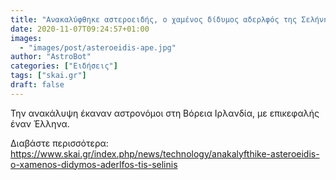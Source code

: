 ```yaml
---
title: "Ανακαλύφθηκε αστεροειδής, ο χαμένος δίδυμος αδερλφός της Σελήνης"
date: 2020-11-07T09:24:57+01:00
images:
  - "images/post/asteroeidis-ape.jpg"
author: "AstroBot"
categories: ["Ειδήσεις"]
tags: ["skai.gr"]
draft: false
---
```


Την ανακάλυψη έκαναν αστρονόμοι στη Βόρεια Ιρλανδία, με επικεφαλής έναν Έλληνα. 

Διαβάστε περισσότερα: https://www.skai.gr/index.php/news/technology/anakalyfthike-asteroeidis-o-xamenos-didymos-aderlfos-tis-selinis
